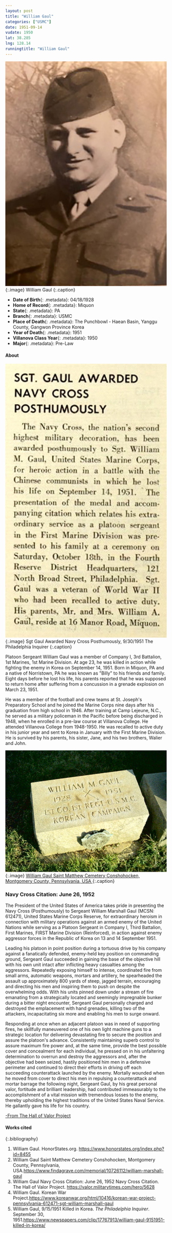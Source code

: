 ```yaml
---
layout: post
title: "William Gaul"
categories: ["USMC"]
date: 1951-09-14
vudate: 1950
lat: 38.285
lng: 128.14
runningtitle: "William Gaul"
---
```


![William Gaul](images/WilliamGaul.jpg)
   {:.image}
William Gaul
  {:.caption}

* **Date of Birth**{: .metadata}: 04/18/1928
* **Home of Record**{: .metadata}: Miquon
* **State**{: .metadata}: PA
* **Branch**{: .metadata}: USMC
* **Place of Death**{: .metadata}:  The Punchbowl - Haean Basin, Yanggu County, Gangwon Province Korea
* **Year of Death**{: .metadata}: 1951
* **Villanova Class Year**{: .metadata}: 1950
* **Major**{: .metadata}: Pre-Law


#### About

![Sgt. Gaul Awarded Navy Cross Posthumously](images/WilliamGaulClipping.jpg)
   {:.image}
Sgt Gaul Awarded Navy Cross Posthumously, 9/30/1951 The Philadelphia Inquirer
   {:.caption}


Platoon Sergeant William Gaul was a member of Company I, 3rd Battalion, 1st Marines, 1st Marine Division. At age 23, he was killed in action while fighting the enemy in Korea on September 14, 1951. Born in Miquon, PA and a native of Norristown, PA he was known as "Billy" to his friends and family. Eight days before he lost his life, his parents reported that he was supposed to return home after suffering from a concussion in a grenade explosion on March 23, 1951.

He was a member of the football and crew teams at St. Joseph's Preparatory School and he joined the Marine Corps nine days after his graduation from high school in 1946. After training at Camp Lejeune, N.C., he served as a military policeman in the Pacific before being discharged in 1948, when he enrolled in a pre-law course at Villanova College. He attended Villanova College from 1948-1950. He was recalled to active duty in his junior year and sent to Korea in January with the First Marine Division. He is survived by his parents, his sister, Jane, and his two brothers, Walier and John.

![William Gaul](images/WilliamGaulGrave.jpg)
   {:.image}
[William Gaul Saint Matthew Cemetery Conshohocken, Montgomery County, Pennsylvania, USA ](https://www.findagrave.com/memorial/10726112/william-marshall-gaul)
  {:.caption}

### Navy Cross Citation: June 26, 1952

The President of the United States of America takes pride in presenting the Navy Cross (Posthumously) to Sergeant William Marshall Gaul (MCSN: 612471), United States Marine Corps Reserve, for extraordinary heroism in connection with military operations against an armed enemy of the United Nations while serving as a Platoon Sergeant in Company I, Third Battalion, First Marines, FIRST Marine Division (Reinforced), in action against enemy aggressor forces in the Republic of Korea on 13 and 14 September 1951.

Leading his platoon in point position during a tortuous drive by his company against a fanatically defended, enemy-held key position on commanding ground, Sergeant Gaul succeeded in gaining the base of the objective hill with his own unit intact after inflicting heavy casualties among the aggressors. Repeatedly exposing himself to intense, coordinated fire from small arms, automatic weapons, mortars and artillery, he spearheaded the assault up approximately 800 yards of steep, jagged terrain, encouraging and directing his men and inspiring them to push on despite the overwhelming odds. With his units pinned down under a stream of fire emanating from a strategically located and seemingly impregnable bunker during a bitter night encounter, Sergeant Gaul personally charged and destroyed the emplacement with hand grenades, killing two of the attackers, incapacitating six more and enabling his men to surge onward.

Responding at once when an adjacent platoon was in need of supporting fires, he skillfully maneuvered one of his own light machine guns to a strategic location for delivering devastating fire to secure the position and assure the platoon's advance. Consistently maintaining superb control to assure maximum fire power and, at the same time, provide the best possible cover and concealment for each individual, he pressed on in his unfaltering determination to overrun and destroy the aggressors and, after the objective had been seized, hastily positioned him men in a defensive perimeter and continued to direct their efforts in driving off each succeeding counterattack launched by the enemy. Mortally wounded when he moved from cover to direct his men in repulsing a counterattack and mortar barrage the following night, Sergeant Gaul, by his great personal valor, fortitude and brilliant leadership, had contributed immeasurably to the accomplishment of a vital mission with tremendous losses to the enemy, thereby upholding the highest traditions of the United States Naval Service. He gallantly gave his life for his country.

[-From The Hall of Valor Project](https://valor.militarytimes.com/hero/5628)

#### Works cited

{:.bibliography}
1. William Gaul. HonorStates.org. <https://www.honorstates.org/index.php?id=8455>
2. William Gaul Saint Matthew Cemetery Conshohocken, Montgomery County, Pennsylvania, USA.<https://www.findagrave.com/memorial/10726112/william-marshall-gaul>
3. William Gaul Navy Cross Citation: June 26, 1952 Navy Cross Citation. The Hall of Valor Project. <https://valor.militarytimes.com/hero/5628>
4. William Gaul. Korean War Project.<https://www.koreanwar.org/html/10416/korean-war-project-pennsylvania-612471-sgt-william-marshall-gaul>
5. William Gaul, 9/15/1951 Killed in Korea. _The Philadelphia Inquirer_. September 30, 1951.<https://www.newspapers.com/clip/17767913/william-gaul-9151951-killed-in-korea/>
